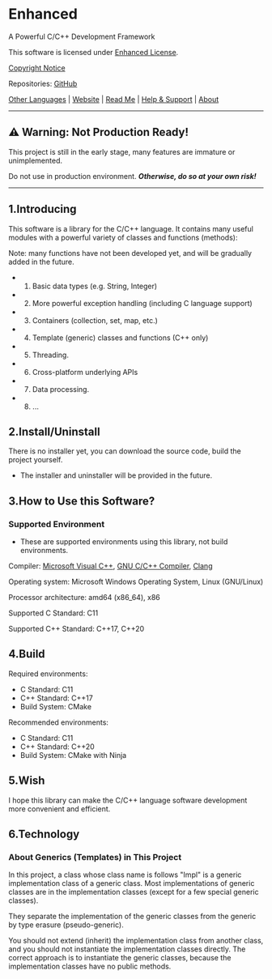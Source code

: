# Enhanced

A Powerful C/C++ Development Framework

This software is licensed under [Enhanced License](LICENSE).

[Copyright Notice](COPYRIGHT)

Repositories: [GitHub](https://github.com/sharedwonder/Enhanced)

[Other Languages](docs/README.Languages.md) | [Website](https://sharedwonder.github.io/enhanced-website) | [Read Me](README.md) | [Help & Support](docs/en-US/Help-Support.md) | [About](docs/en-US/About.md)

---

## ⚠ **Warning: Not Production Ready!**

This project is still in the early stage, many features are immature or unimplemented.

Do not use in production environment. ***Otherwise, do so at your own risk!***

---

## 1.Introducing

This software is a library for the C/C++ language.
It contains many useful modules with a powerful variety of classes and functions (methods):

Note: many functions have not been developed yet, and will be gradually added in the future.

- 1. Basic data types (e.g. String, Integer)
- 2. More powerful exception handling (including C language support)
- 3. Containers (collection, set, map, etc.)
- 4. Template (generic) classes and functions (C++ only)
- 5. Threading.
- 6. Cross-platform underlying APIs
- 7. Data processing.
- 8. ...

## 2.Install/Uninstall

There is no installer yet, you can download the source code, build the project yourself.

- The installer and uninstaller will be provided in the future.

## 3.How to Use this Software?

### Supported Environment

- These are supported environments using this library, not build environments.

Compiler: [Microsoft Visual C++](https://visualstudio.microsoft.com/vs/features/cplusplus/), [GNU C/C++ Compiler](https://gcc.gnu.org/), [Clang](https://clang.llvm.org/)

Operating system: Microsoft Windows Operating System, Linux (GNU/Linux)

Processor architecture: amd64 (x86_64), x86

Supported C Standard: C11

Supported C++ Standard: C++17, C++20

## 4.Build

Required environments:

- C Standard: C11
- C++ Standard: C++17
- Build System: CMake

Recommended environments:

- C Standard: C11
- C++ Standard: C++20
- Build System: CMake with Ninja

## 5.Wish

I hope this library can make the C/C++ language software development more convenient and efficient.

## 6.Technology

### About Generics (Templates) in This Project

In this project, a class whose class name is follows "Impl" is a generic implementation class of a generic class.
Most implementations of generic classes are in the implementation classes (except for a few special generic classes).

They separate the implementation of the generic classes from the generic by type erasure (pseudo-generic).

You should not extend (inherit) the implementation class from another class, and you should not instantiate the implementation classes directly.
The correct approach is to instantiate the generic classes, because the implementation classes have no public methods.
